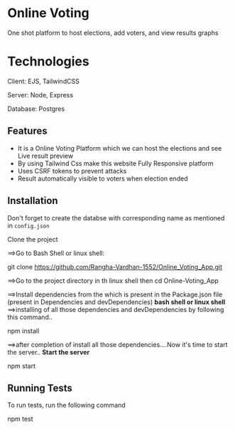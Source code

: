
# Online Voting

One shot platform to host elections, add voters, and view results graphs
# Technologies 

Client: EJS, TailwindCSS

Server: Node, Express

Database: Postgres


## Features 

- It is a Online Voting Platform which we can host the elections and see Live result preview
- By using Tailwind Css make this website Fully Responsive platform
- Uses CSRF tokens to prevent attacks 
- Result automatically visible to voters when election ended


## Installation

Don't forget to create the databse with corresponding name as mentioned in `config.json`

Clone the project

==>Go to Bash Shell or linux shell:


  git clone  https://github.com/Rangha-Vardhan-1552/Online_Voting_App.git



==>Go to the project directory in th linux shell then 
  cd Online-Voting_App

==>Install dependencies from the which is present in the Package.json file
(present in Dependencies and devDependencies)
**bash shell or linux shell**
==>installing  of all those dependencies and devDependencies by following this command..
  
  npm install

==>after completion of install all those dependencies....Now it's time to  start the server..
**Start the server**

  npm start


## Running Tests

To run tests, run the following command

  npm test

